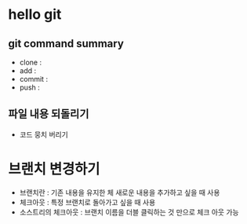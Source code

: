 # hello git

## git command summary

- clone :
- add :
- commit :
- push :

## 파일 내용 되돌리기

- 코드 뭉치 버리기

# 브랜치 변경하기

- 브랜치란 : 기존 내용을 유지한 체 새로운 내용을 추가하고 싶을 때 사용
- 체크아웃 : 특정 브랜치로 돌아가고 싶을 때 사용
- 소스트리의 체크아웃 : 브랜치 이름을 더블 클릭하는 것 만으로 체크 아웃 가능
